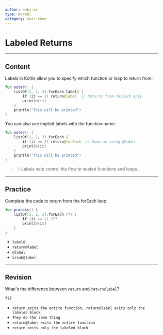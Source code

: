 ```yaml
---
author: enki-ai
type: normal
category: must-know
---
```


# Labeled Returns

---
## Content

Labels in Kotlin allow you to specify which function or loop to return from:

```kotlin
fun outer() {
    listOf(1, 2, 3).forEach label@ {
        if (it == 2) return@label  // Returns from forEach only
        println(it)
    }
    println("This will be printed")
}
```

You can also use implicit labels with the function name:

```kotlin
fun outer() {
    listOf(1, 2, 3).forEach {
        if (it == 2) return@forEach  // Same as using @label
        println(it)
    }
    println("This will be printed")
}
```

> 💡 Labels help control the flow in nested functions and loops.
---

## Practice

Complete the code to return from the forEach loop:

```kotlin
fun process() {
    listOf(1, 2, 3).forEach ??? {
        if (it == 2) ???
        println(it)
    }
}
```

- `label@`
- `return@label`
- `@label`
- `break@label`

---

## Revision

What's the difference between `return` and `return@label`?

???

- `return exits the entire function, return@label exits only the labeled block`
- `They do the same thing`
- `return@label exits the entire function`
- `return exits only the labeled block`

